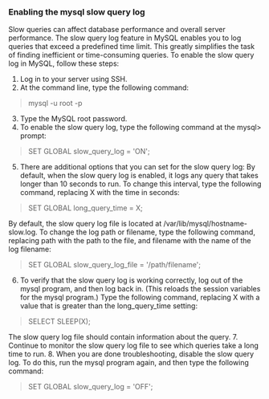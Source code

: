 ### Enabling the mysql slow query log
Slow queries can affect database performance and overall server performance. The slow query log feature in MySQL enables you to log queries that exceed a predefined time limit. This greatly simplifies the task of finding inefficient or time-consuming queries.
To enable the slow query log in MySQL, follow these steps:
1.	Log in to your server using SSH.
2.	At the command line, type the following command:
>mysql -u root -p
3.	Type the MySQL root password.
4.	To enable the slow query log, type the following command at the mysql> prompt:
>SET GLOBAL slow_query_log = 'ON';
5.	There are additional options that you can set for the slow query log:
By default, when the slow query log is enabled, it logs any query that takes longer than 10 seconds to run. To change this interval, type the following command, replacing X with the time in seconds:
>SET GLOBAL long_query_time = X;

By default, the slow query log file is located at /var/lib/mysql/hostname-slow.log. To change the log path or filename, type the following command, replacing path with the path to the file, and filename with the name of the log filename:
>SET GLOBAL slow_query_log_file = '/path/filename';
6.	To verify that the slow query log is working correctly, log out of the mysql program, and then log back in. (This reloads the session variables for the mysql program.) Type the following command, replacing X with a value that is greater than the long_query_time setting:
>SELECT SLEEP(X);

The slow query log file should contain information about the query.
7.	Continue to monitor the slow query log file to see which queries take a long time to run.
8.	When you are done troubleshooting, disable the slow query log. To do this, run the mysql program again, and then type the following command:
>SET GLOBAL slow_query_log = 'OFF';

